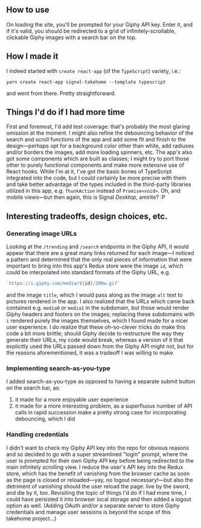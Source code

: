 ## How to use
On loading the site, you'll be prompted for your Giphy API key. Enter it, and if it's valid, you should be redirected to a grid of infinitely-scrollable, clickable Giphy images with a search bar on the top.

## How I made it
I indeed started with `create react-app` (of the `TypeScript`) variety, i.e.:

```
yarn create react-app signal-takehome --template typescript
```

and went from there. Pretty straightforward.

## Things I'd do if I had more time
First and foremost, I'd add test coverage: that's probably the most glaring omission at the moment. I might also refine the debouncing behavior of the search and scroll functions of the app and add some fit and finish to the design—perhaps opt for a background color other than white, add radiuses and/or borders the images, add more loading spinners, etc. The app's also got some components which are built as classes; I might try to port those other to purely functional components and make more extensive use of React hooks. While I'm at it, I've got the basic bones of TypeScript integrated into the code, but I could certainly be more precise with them and take better advantage of the types included in the third-party libraries utilized in this app, e.g. `ThunkAction` instead of `Promise<void>`. Oh, and mobile views—but then again, this is Signal _Desktop_, amirite? :P

## Interesting tradeoffs, design choices, etc.
### Generating image URLs
Looking at the `/trending` and `/search` endpoints in the Giphy API, it would appear that there are a great many links returned for each image—I noticed a pattern and determined that the only real pieces of information that were important to bring into this app's Redux store were the image `id`, which could be interpolated into standard formats of the Giphy URL, e.g.

```javascript
`https://i.giphy.com/media/${id}/200w.gif`
```

and the image `title`, which I would pass along as the image `alt` text to pictures rendered in the app. I also realized that the URLs which came back contained e.g. `media0` or `media1` in the subdomain, but those would render Giphy headers and footers on the images; replacing these subdomains with `i` rendered purely the images themselves, which I found made for a nicer user experience. I do realize that these oh-so-clever tricks do make this code a bit more brittle; should Giphy decide to restructure the way they generate their URLs, my code would break, whereas a version of it that explicitly used the URLs passed down from the Giphy API might not, but for the reasons aforementioned, it was a tradeoff I was willing to make.

### Implementing search-as-you-type
I added search-as-you-type as opposed to having a separate submit button on the search bar, as:
1. it made for a more enjoyable user experience
1. it made for a more interesting problem, as a superfluous number of API calls in rapid succession make a pretty strong case for incorporating debouncing, which I did

### Handling credentials
I didn't want to check my Giphy API key into the repo for obvious reasons and so decided to go with a super streamlined "login" prompt, where the user is prompted for their own Giphy API key before being redirected to the main infinitely scrolling view. I reduce the user's API key into the Redux store, which has the benefit of vanishing from the browser cache as soon as the page is closed or reloaded—yay, no logout necessary!—but also the detriment of vanishing should the user reload the page: live by the sword, and die by it, too. Revisiting the topic of things I'd do if I had more time, I could have persisted it into browser local storage and then added a logout option as well. (Adding OAuth and/or a separate server to store Giphy credentials and manage user sessions is beyond the scope of this takehome project...)
